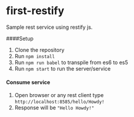 # first-restify

Sample rest service using restify js.

####Setup 
1. Clone the repository
1. Run `npm install`
1. Run `npm run babel` to transpile from es6 to es5
1. Run `npm start` to run the server/service

#### Consume service

1. Open browser or any rest client
        type `http://localhost:8585/hello/Howdy!`
1. Response will be `"Hello Howdy!"`    


